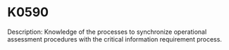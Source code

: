 # K0590
Description: Knowledge of the processes to synchronize operational assessment procedures with the critical information requirement process.
